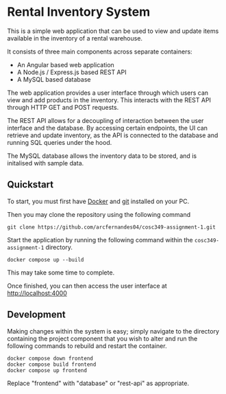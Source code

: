 # Rental Inventory System

This is a simple web application that can be used to view and update items available in the inventory of a rental warehouse. 

It consists of three main components across separate containers: 
* An Angular based web application
* A Node.js / Express.js based REST API 
* A MySQL based database

The web application provides a user interface through which users can view and add products in the inventory. This interacts with the REST API through HTTP GET and POST requests. 

The REST API allows for a decoupling of interaction between the user interface and the database. By accessing certain endpoints, the UI can retrieve and update inventory, as the API is connected to the database and running SQL queries under the hood.

The MySQL database allows the inventory data to be stored, and is initalised with sample data.  

## Quickstart

To start, you must first have [Docker](https://www.docker.com/) and [git](https://git-scm.com/downloads) installed on your PC.

Then you may clone the repository using the following command

```
git clone https://github.com/arcfernandes04/cosc349-assignment-1.git
```

Start the application by running the following command within the `cosc349-assignment-1` directory.

```
docker compose up --build
```

This may take some time to complete.

Once finished, you can then access the user interface at [http://localhost:4000]()

## Development
Making changes within the system is easy; simply navigate to the directory containing the project component that you wish to alter and run the following commands to rebuild and restart the container.

```
docker compose down frontend
docker compose build frontend
docker compose up frontend
```
Replace "frontend" with "database" or "rest-api" as appropriate.